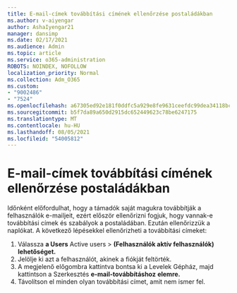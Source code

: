 ```yaml
---
title: E-mail-címek továbbítási címének ellenőrzése postaládákban
ms.author: v-aiyengar
author: AshaIyengar21
manager: dansimp
ms.date: 02/17/2021
ms.audience: Admin
ms.topic: article
ms.service: o365-administration
ROBOTS: NOINDEX, NOFOLLOW
localization_priority: Normal
ms.collection: Adm_O365
ms.custom:
- "9002486"
- "7524"
ms.openlocfilehash: a67305ed92e181f0ddfc5a929e8fe9631ceefdc99dea34118bc99975461f3868
ms.sourcegitcommit: b5f7da89a650d2915dc652449623c78be6247175
ms.translationtype: MT
ms.contentlocale: hu-HU
ms.lasthandoff: 08/05/2021
ms.locfileid: "54005812"
---
```

# <a name="check-for-forwarding-addresses-on-mailboxes"></a>E-mail-címek továbbítási címének ellenőrzése postaládákban

Időnként előfordulhat, hogy a támadók saját magukra továbbítják a felhasználók e-mailjeit, ezért először ellenőrizni fogjuk, hogy vannak-e továbbítási címek és szabályok a postaládában. Ezután ellenőrizzük a naplókat. A következő lépésekkel ellenőrizheti a továbbítási címeket:

1. Válassza **a Users** Active users  >  **(Felhasználók aktív felhasználók) lehetőséget.**
1. Jelölje ki azt a felhasználót, akinek a fiókját feltörték.
1. A megjelenő előgombra kattintva bontsa ki a Levelek  Gépház, majd kattintson a Szerkesztés **e-mail-továbbításhoz** **elemre.**
1. Távolítson el minden olyan továbbítási címet, amit nem ismer fel.